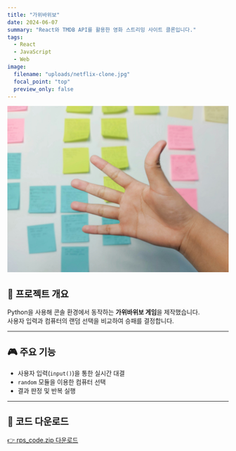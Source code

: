 ```yaml
---
title: "가위바위보"
date: 2024-06-07
summary: "React와 TMDB API를 활용한 영화 스트리밍 사이트 클론입니다."
tags:
  - React
  - JavaScript
  - Web
image:
  filename: "uploads/netflix-clone.jpg"
  focal_point: "top"
  preview_only: false
---
```


![가위바위보 게임 실행 화면](rps.jpg)

## 🧩 프로젝트 개요
Python을 사용해 콘솔 환경에서 동작하는 **가위바위보 게임**을 제작했습니다.  
사용자 입력과 컴퓨터의 랜덤 선택을 비교하여 승패를 결정합니다.

---

## 🎮 주요 기능
- 사용자 입력(`input()`)을 통한 실시간 대결  
- `random` 모듈을 이용한 컴퓨터 선택  
- 결과 판정 및 반복 실행  

---

## 💾 코드 다운로드
[👉 rps_code.zip 다운로드](rps_code.zip)


